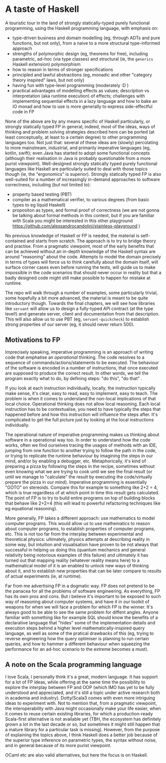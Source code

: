 # A taste of Haskell 

A touristic tour in the land of strongly statically-typed purely functional programming, using the Haskell programming language, with emphasis on: 
* type-driven business and domain modelling (eg, through ADTs and pure functions, but not only), from a naive to a more structural type-informed approach
* strengths of polymorphic design (eg, theorems for free), including parametric, ad-hoc (via type classes) and structural (ie, the `generics` Haskell extension) polymorphism
* how to reason in terms of stronger specifications
* principled and lawful abstractions (eg, monadic and other "category theory inspired" laws, but not only)
* having fun with type-level programming (moderately :D )
* practical advantages of modelling effects as values; description vs interpretation (aka runtime execution) of effects; challenges with implementing sequential effects in a lazy language and how to bake an IO monad and how to use is more generally to express side-effectful code in FP

None of the above are by any means specific of Haskell particularly, or strongly statically typed FP in general; indeed, most of the ideas, ways of thinking and problem solving strategies described here can be ported (at least conceptually, at least to a certain degree) to other programming languages too. Not just that: several of these ideas are (slowly) percolating to more mainstream, industrial, and primarily imperative languages (eg, kotlin, swift); even Java has started to adopt some functional concepts (although their realisation in Java is probably questionable from a more purist viewpoint). Well-designed strongly statically typed purely functional languages like Haskell are particularly suited to deal with those topics though (ie, the "ergonomics" is superior). Strongly statically typed FP is also well-suited for a number of increasingly in-demand approaches to software correctness, including (but not limited to): 
* property based testing (PBT)
* compiler as a mathematical verifier, to various degrees (from basic types to eg liquid Haskell)
* propositon as types, and formal proof of correctness (we are not gonna be talking about formal methods in this context, but if you are familiar with Scala you might be interested in this other playground https://github.com/alessandrocandolini/stainless-playground ) 

No previous knowledge of Haskell or FP is needed, the material is self-contained and starts from scratch. 
The approach is to try to bridge theory and practise. From a pragmatic viewpoint, most of the early benefits that can be achieved without an in-depth knowledge of the Haskell syntax are around "reasoning" about the code. Attempts to model the domain precisely in terms of types will force us to think carefully about the domain itself, will surface corner cases even before running the tests, will guide us to make impossible in the code scenarios that should never occur in reality but that a badly designed code might still make possible to happen for mistake at runtime. 

The repo will walk through a number of examples, some particularly trivial, some hopefully a bit more advanced, the material is meant to be quite introductory though.
Towards the final chapters, we will see how libraries like `servant` will allow us to design a fully-typed API contract (at the type level!) and generate server, client and documentation from that description. This will also allow us to use PBT (eg, `servant-quickcheck`) to establish strong properties of our server (eg, it should never return 500). 

 
## Motivations to FP

Imprecisely speaking, imperative programming is an approach of writing code that emphatise an *operational* thinking. The code resolves to a sequence of commands/actions/statements to be executed. The behaviour of the software is encoded in a number of instructions, that once executed are supposed to produce the correct result. In other words, we tell the program exactly what to do, by defining steps: "do this", "do that" . 

If you look at each instruction individually, locally, the instruction typically make sense, it's clear, easy to read, easy to implement, easy to teach. 
The problem is when it comes to understand the non-local implications of that local choice. 
Operational thinking does not allow local reasoning. 
Each local instruction has to be contextualise, you need to have  typically the steps that happened before and how this instruction will influence the steps after. 
It's complicated to get the full picture just by looking at the local instructions individually. 

The operational nature of imperative programming makes us thinking about software in a operational way too. In order to understand how the code works, often we find ourselves tracing the usages of methods with an IDE, jumping from one function to another trying to follow the path in the code, or trying to replicate the runtime behaviour by imagining the steps in our mind, and/or by enabling a debugger, etc. Metaphorically, it's kind of preparing a pizza by following the steps in the recipe, sometimes without even knowing what we are trying to cook until we see the final result (or until we manage to "calculate" the result by executing the code/virtually prepare the pizza in our mind). Imperative programming is essentially "GOTO" on stereoids. Compare this for example to something like 2+2 = 4, which is true regardless of at which point in time this result gets calculated. The point of FP is to try to build entire programs on top of building blocks that behave like 2+2=4 (this will lead to powerful refactoring techniques like eg equational reasoning). 

More generally, FP takes a different approach: use mathematics to model computer programs. This would allow us to use mathematics to reason about computer programs, to establish properties of computer programs, etc. This is not too far from the interplay between experimental and theoretical physics: ultimately, physics attempts at describing reality in some way, but intuition and visualisation have proven to be not always that successful in helping us doing this (quantum mechanics and general relativity being notorious examples of this failure) and ultimately it has turned out that mapping reality (whatever reality means here) to a mathematical model of it is an enabled to unlock new ways of thinking about it, and to establish new properties that can be later compare to results of actual experiments (ie, at runtime).  

Far from me advertising FP in a dogmatic way. FP does not pretend to be the panacea for all the problems of software engineering. 
As everything, FP has its own pros and cons. But i believe it's important to be exposed to such way of reasoning about computer systems, and have it in our toolkit of weapons for when we will face a problem for which FP is the winner. It's always good to be able to see the same problem for diffent angles. Anyone familiar with something like for example SQL should know the benefits of a declarative language that "hides" some of the implementation details and execution steps behind a higher level mathematically-inspired query language, as well as some of the pratical drawbacks of this (eg, trying to reverse engineering how the query optimiser is planning to run certain queries, and how to hammer a different behaviour when squeezing the performance for an ad-hoc scenario to the extreme becomes a must). 

## A note on the Scala programming language 

I love Scala, I personally think it's a great, modern language. 
It has support for a lot of FP ideas, while offering at the same time the possibility to explore the interplay between FP and OOP (which IMO has yet to be fully understood and appreciated, and it's still a topic under active research both in academia and industry). Dotty/Scala3 comes with even more intriguing ideas to experiment with. Not to mention that, from a pragmatic viewpoint, the interoperability with Java might occasionally make your life easier, when it comes to reuse certain existing libraries, for which a production-ready Scala-first alternative is not available yet (TBH, the ecosystem has definitely grown a lot in the last decade or so, but sometimes it might still happen that a mature library for a particular task is missing). However, from the purpose of explaining the topics above, I think Haskell does a better job because of the superior type inference on parametric types, the syntax without noise, and in general because of its more purist viewpoint. 

OCaml etc are also valid alternatives, but here the focus is on Haskell. 
